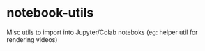 # notebook-utils
Misc utils to import into Jupyter/Colab noteboks (eg: helper util for rendering videos)
